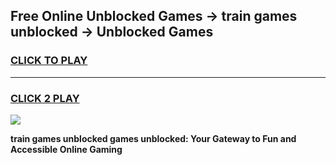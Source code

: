 
## Free Online Unblocked Games → train games unblocked → Unblocked Games
<h3>
<a href="https://premium.freeplayer.one?title=train_games_unblocked&ref=21F">CLICK TO PLAY</a></h3>
<hr>

<h3>
<a href="https://premium.freeplayer.one?title=train_games_unblocked&ref=21F">CLICK 2 PLAY</a>
  
</h3>

<a href="https://premium.freeplayer.one?title=train_games_unblocked&ref=21F/"><img src="https://clearcache.store/games.png"></a>


**train games unblocked games unblocked: Your Gateway to Fun and Accessible Online Gaming**
